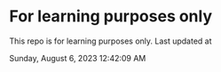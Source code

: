 # For learning purposes only
This repo is for learning purposes only.
Last updated at

Sunday, August 6, 2023 12:42:09 AM

